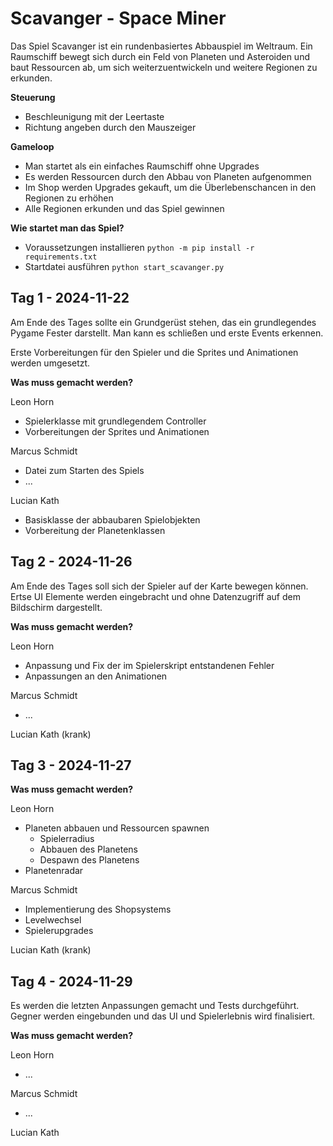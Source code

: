 # Scavanger - Space Miner

Das Spiel Scavanger ist ein rundenbasiertes Abbauspiel im Weltraum.
Ein Raumschiff bewegt sich durch ein Feld von Planeten und Asteroiden und baut Ressourcen ab, um sich weiterzuentwickeln und weitere Regionen zu erkunden.

**Steuerung**

- Beschleunigung mit der Leertaste
- Richtung angeben durch den Mauszeiger

**Gameloop**

- Man startet als ein einfaches Raumschiff ohne Upgrades
- Es werden Ressourcen durch den Abbau von Planeten aufgenommen
- Im Shop werden Upgrades gekauft, um die Überlebenschancen in den Regionen zu erhöhen
- Alle Regionen erkunden und das Spiel gewinnen

**Wie startet man das Spiel?**

- Voraussetzungen installieren `python -m pip install -r requirements.txt`
- Startdatei ausführen `python start_scavanger.py`


## Tag 1 - 2024-11-22

Am Ende des Tages sollte ein Grundgerüst stehen, das ein grundlegendes Pygame Fester darstellt. Man kann es schließen und erste Events erkennen.

Erste Vorbereitungen für den Spieler und die Sprites und Animationen werden umgesetzt.


**Was muss gemacht werden?**

Leon Horn
- Spielerklasse mit grundlegendem Controller
- Vorbereitungen der Sprites und Animationen

Marcus Schmidt
- Datei zum Starten des Spiels
- ...

Lucian Kath
- Basisklasse der abbaubaren Spielobjekten
- Vorbereitung der Planetenklassen


## Tag 2 - 2024-11-26

Am Ende des Tages soll sich der Spieler auf der Karte bewegen können.
Ertse UI Elemente werden eingebracht und ohne Datenzugriff auf dem Bildschirm dargestellt.

**Was muss gemacht werden?**

Leon Horn
- Anpassung und Fix der im Spielerskript entstandenen Fehler
- Anpassungen an den Animationen

Marcus Schmidt
- ...

Lucian Kath (krank)


## Tag 3 - 2024-11-27

**Was muss gemacht werden?**

Leon Horn

- Planeten abbauen und Ressourcen spawnen
    - Spielerradius
    - Abbauen des Planetens
    - Despawn des Planetens
- Planetenradar

Marcus Schmidt

- Implementierung des Shopsystems
- Levelwechsel
- Spielerupgrades

Lucian Kath (krank)


## Tag 4 - 2024-11-29

Es werden die letzten Anpassungen gemacht und Tests durchgeführt.
Gegner werden eingebunden und das UI und Spielerlebnis wird finalisiert.

**Was muss gemacht werden?**

Leon Horn
- ...

Marcus Schmidt
- ...

Lucian Kath